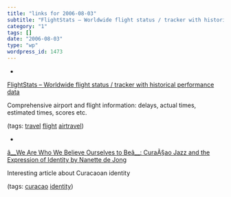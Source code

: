 ```yaml
---
title: "links for 2006-08-03"
subtitle: "FlightStats – Worldwide flight status / tracker with historical performance data"
category: "1"
tags: []
date: "2006-08-03"
type: "wp"
wordpress_id: 1473
---
```

- 
[FlightStats – Worldwide flight status / tracker with historical performance data](http://www.flightstats.com/go/Home/home.do)

Comprehensive airport and flight information: delays, actual times, estimated times, scores etc.

(tags: [travel](http://del.icio.us/pitosalas/travel) [flight](http://del.icio.us/pitosalas/flight) [airtravel](http://del.icio.us/pitosalas/airtravel))

- 
[â__We Are Who We Believe Ourselves to Beâ__: CuraÃ§ao Jazz and the Expression of Identity by Nanette de Jong](http://www.imageandnarrative.be/worldmusica/nanettedejong.htm)

Interesting article about Curacaoan identity

(tags: [curacao](http://del.icio.us/pitosalas/curacao) [identity](http://del.icio.us/pitosalas/identity))